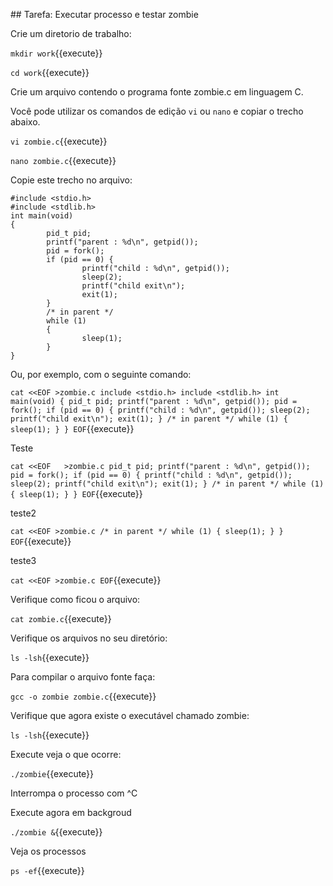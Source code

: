 

## Tarefa: Executar processo e testar zombie


Crie um diretorio de trabalho:

`mkdir work`{{execute}}

`cd work`{{execute}}



Crie um arquivo contendo o programa fonte zombie.c em linguagem C.

Você pode utilizar os comandos de edição `vi` ou `nano` e copiar o trecho abaixo. 

`vi zombie.c`{{execute}}

`nano zombie.c`{{execute}}

Copie este trecho no arquivo:

    #include <stdio.h>
    #include <stdlib.h>
    int main(void)
    {
            pid_t pid;
            printf("parent : %d\n", getpid());
            pid = fork();
            if (pid == 0) {
                    printf("child : %d\n", getpid());
                    sleep(2);
                    printf("child exit\n");
                    exit(1);
            }
            /* in parent */
            while (1)
            {
                    sleep(1);
            }
    }


Ou, por exemplo, com o seguinte comando:

`cat <<EOF >zombie.c
    include <stdio.h>
    include <stdlib.h>
    int main(void)
    {
            pid_t pid;
            printf("parent : %d\n", getpid());
            pid = fork();
            if (pid == 0) {
                    printf("child : %d\n", getpid());
                    sleep(2);
                    printf("child exit\n");
                    exit(1);
            }
            /* in parent */
            while (1)
            {
                sleep(1);
            }
    }
EOF`{{execute}}


Teste

`cat <<EOF   >zombie.c
            pid_t pid;
            printf("parent : %d\n", getpid());
            pid = fork();
            if (pid == 0) {
                    printf("child : %d\n", getpid());
                    sleep(2);
                    printf("child exit\n");
                    exit(1);
            }
            /* in parent */
            while (1)
            {
                    sleep(1);
            }
    }
    EOF`{{execute}}



teste2

`cat <<EOF >zombie.c
            /* in parent */
            while (1)
            {
                sleep(1);
            }
    }
EOF`{{execute}}



teste3

`cat <<EOF >zombie.c
EOF`{{execute}}



Verifique como ficou o arquivo:

`cat zombie.c`{{execute}}

Verifique os arquivos no seu diretório:

`ls -lsh`{{execute}}


Para compilar o arquivo fonte faça:

`gcc -o zombie zombie.c`{{execute}}

Verifique que agora existe o executável chamado zombie:

`ls -lsh`{{execute}}

Execute veja o que ocorre:

`./zombie`{{execute}}

Interrompa o processo com ^C

Execute agora em backgroud

`./zombie &`{{execute}}

Veja os processos

`ps -ef`{{execute}}

